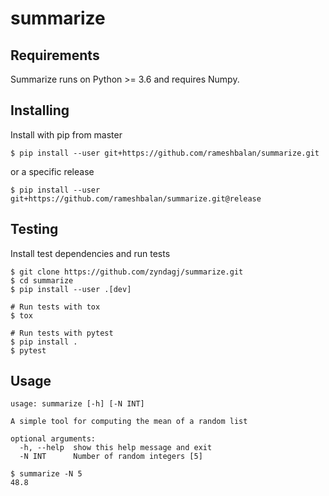 # summarize
## Requirements

Summarize runs on Python >= 3.6 and requires Numpy.

## Installing

Install with pip from master

```
$ pip install --user git+https://github.com/rameshbalan/summarize.git
```

or a specific release

```
$ pip install --user git+https://github.com/rameshbalan/summarize.git@release
```

## Testing

Install test dependencies and run tests

```
$ git clone https://github.com/zyndagj/summarize.git
$ cd summarize
$ pip install --user .[dev]

# Run tests with tox
$ tox

# Run tests with pytest
$ pip install .
$ pytest
```


## Usage

```
usage: summarize [-h] [-N INT]

A simple tool for computing the mean of a random list

optional arguments:
  -h, --help  show this help message and exit
  -N INT      Number of random integers [5]
```

```
$ summarize -N 5
48.8
```



